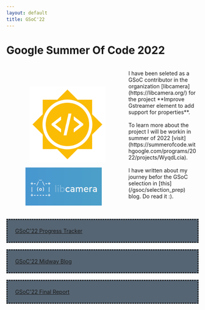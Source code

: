 ```yaml
---
layout: default
title: GSoC'22
---
```


# Google Summer Of Code 2022
<!-- <img src="/assets/Gsoc_icon.png" alt="gsoc_icon" width="200"/> -->

<div class="row" style="float: left; padding: 50px">
  <div >
    <img src="/assets/Gsoc_icon.png" alt="gsoc_icon" width="200" style="padding: 10px"/>
  </div>
  <div>
    <img src="/assets/libcamera.png" alt="libcamera" width="200"/>
  </div>
</div>
<br>
I have been seleted as a GSoC contributor in the organization [libcamera](https://libcamera.org/) for the project **Improve Gstreamer element to add support for properties**.
<br>
<br>
To learn more about the project I will be workin in summer of 2022 [visit](https://summerofcode.withgoogle.com/programs/2022/projects/WyqdLcia).
<br>
<br>
I have written about my journey befor the GSoC selection in [this](/gsoc/selection_prep) blog. Do read it :).
<br>
<br>
<br>
<br>
<div style="background-color:#566573;padding:20px;border-style: dotted">
	<a href="/gsoc/home"> GSoC'22 Progress Tracker </a>
</div>
<br>
<div style="background-color:#566573;padding:20px;border-style: dotted">
	<a href="/midway_blog/home">GSoC'22 Midway Blog</a>
</div>
<br>
<div style="background-color:#566573;padding:20px;border-style: dotted">
	<a href="/gsoc/final_report_2022">GSoC'22 Final Report</a>
</div>
<br>

